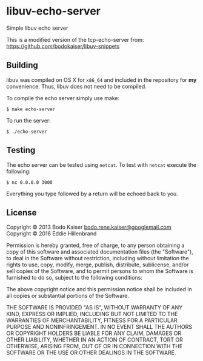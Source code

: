 # libuv-echo-server
Simple libuv echo server

This is a modified version of the tcp-echo-server from:
https://github.com/bodokaiser/libuv-snippets

## Building

libuv was compiled on OS X for `x86_64` and included in the
repository for __my__ convenience. Thus, libuv does not need to be
compiled.

To compile the echo server simply use make:

    $ make echo-server

To run the server:

    $ ./echo-server

## Testing

The echo server can be tested using `netcat`. To test with `netcat`
execute the following:

    $ nc 0.0.0.0 3000

Everything you type followed by a return will be echoed back to you.

## License

Copyright © 2013 Bodo Kaiser <bodo.rene.kaiser@googlemail.com>
Copyright © 2016 Eddie Hillenbrand


Permission is hereby granted, free of charge, to any person obtaining
a copy of this software and associated documentation files (the
"Software"), to deal in the Software without restriction, including
without limitation the rights to use, copy, modify, merge, publish,
distribute, sublicense, and/or sell copies of the Software, and to
permit persons to whom the Software is furnished to do so, subject to
the following conditions:

The above copyright notice and this permission notice shall be
included in all copies or substantial portions of the Software.

THE SOFTWARE IS PROVIDED "AS IS", WITHOUT WARRANTY OF ANY KIND,
EXPRESS OR IMPLIED, INCLUDING BUT NOT LIMITED TO THE WARRANTIES OF
MERCHANTABILITY, FITNESS FOR A PARTICULAR PURPOSE AND
NONINFRINGEMENT. IN NO EVENT SHALL THE AUTHORS OR COPYRIGHT HOLDERS BE
LIABLE FOR ANY CLAIM, DAMAGES OR OTHER LIABILITY, WHETHER IN AN ACTION
OF CONTRACT, TORT OR OTHERWISE, ARISING FROM, OUT OF OR IN CONNECTION
WITH THE SOFTWARE OR THE USE OR OTHER DEALINGS IN THE SOFTWARE.

